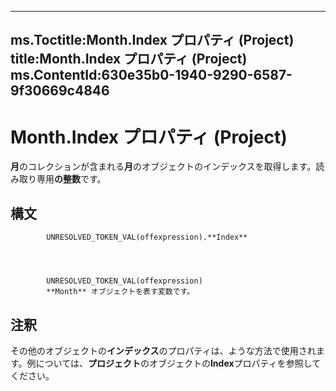 

---
ms.Toctitle:Month.Index プロパティ (Project)
title:Month.Index プロパティ (Project)
ms.ContentId:630e35b0-1940-9290-6587-9f30669c4846
---
# Month.Index プロパティ (Project)




**月**のコレクションが含まれる**月**のオブジェクトのインデックスを取得します。読み取り専用**の整数**です。

## 構文

            UNRESOLVED_TOKEN_VAL(offexpression).**Index**




            UNRESOLVED_TOKEN_VAL(offexpression)
            **Month** オブジェクトを表す変数です。



## 注釈
その他のオブジェクトの**インデックス**のプロパティは、ような方法で使用されます。例については、**プロジェクト**のオブジェクトの**Index**プロパティを参照してください。




